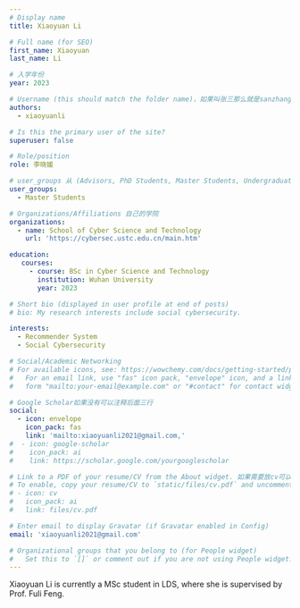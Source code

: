 ```yaml
---
# Display name
title: Xiaoyuan Li

# Full name (for SEO)
first_name: Xiaoyuan
last_name: Li

# 入学年份
year: 2023

# Username (this should match the folder name)，如果叫张三那么就是sanzhang
authors:
  - xiaoyuanli

# Is this the primary user of the site? 
superuser: false

# Role/position 
role: 李晓媛

# user_groups 从 (Advisors, PhD Students, Master Students, Undergraduate) 从这四个里面选
user_groups:
  - Master Students

# Organizations/Affiliations 自己的学院
organizations:
  - name: School of Cyber Science and Technology
    url: 'https://cybersec.ustc.edu.cn/main.htm'

education:
   courses:
     - course: BSc in Cyber Science and Technology
       institution: Wuhan University
       year: 2023

# Short bio (displayed in user profile at end of posts)
# bio: My research interests include social cybersecurity.

interests:
  - Recommender System
  - Social Cybersecurity

# Social/Academic Networking
# For available icons, see: https://wowchemy.com/docs/getting-started/page-builder/#icons
#   For an email link, use "fas" icon pack, "envelope" icon, and a link in the
#   form "mailto:your-email@example.com" or "#contact" for contact widget.

# Google Scholar如果没有可以注释后面三行
social:
  - icon: envelope
    icon_pack: fas
    link: 'mailto:xiaoyuanli2021@gmail.com,'
#  - icon: google-scholar
#    icon_pack: ai
#    link: https://scholar.google.com/yourgooglescholar

# Link to a PDF of your resume/CV from the About widget. 如果需要放cv可以发给我
# To enable, copy your resume/CV to `static/files/cv.pdf` and uncomment the lines below.
# - icon: cv
#   icon_pack: ai
#   link: files/cv.pdf

# Enter email to display Gravatar (if Gravatar enabled in Config)
email: 'xiaoyuanli2021@gmail.com'

# Organizational groups that you belong to (for People widget)
#   Set this to `[]` or comment out if you are not using People widget.
---
```


Xiaoyuan Li is currently a MSc student in LDS, where she is supervised by Prof. Fuli Feng.

